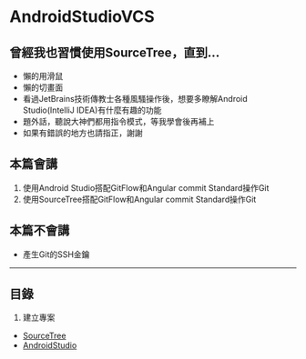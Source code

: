 # AndroidStudioVCS

## 曾經我也習慣使用SourceTree，直到...  
* 懶的用滑鼠
* 懶的切畫面
* 看過JetBrains技術傳教士各種風騷操作後，想要多瞭解Android Studio(IntelliJ IDEA)有什麼有趣的功能
* 題外話，聽說大神們都用指令模式，等我學會後再補上
* 如果有錯誤的地方也請指正，謝謝

## 本篇會講
1. 使用Android Studio搭配GitFlow和Angular commit Standard操作Git
2. 使用SourceTree搭配GitFlow和Angular commit Standard操作Git

## 本篇不會講
* 產生Git的SSH金鑰

***

## 目錄
1. 建立專案
* [SourceTree](建立專案/建立專案SourceTree.md)
* [AndroidStudio](建立專案/建立專案AndroidStudio.md)